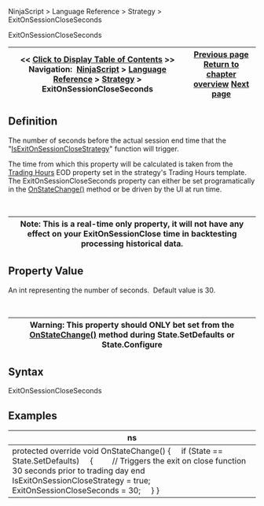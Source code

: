 ﻿


NinjaScript \> Language Reference \> Strategy \> ExitOnSessionCloseSeconds






















ExitOnSessionCloseSeconds







| \<\< [Click to Display Table of Contents](exitonsessioncloseseconds.md) \>\> **Navigation:**     [NinjaScript](ninjascript-1.md) \> [Language Reference](language_reference_wip-1.md) \> [Strategy](strategy-1.md) \> ExitOnSessionCloseSeconds | [Previous page](execution-1.md) [Return to chapter overview](strategy-1.md) [Next page](includecommission-1.md) |
| --- | --- |











## Definition


The number of seconds before the actual session end time that the "[IsExitOnSessionCloseStrategy](isexitonsessionclosestrategy-1.md)" function will trigger. 


The time from which this property will be calculated is taken from the [Trading Hours](trading_hours-1.md) EOD property set in the strategy's Trading Hours template. The ExitOnSessionCloseSeconds property can either be set programatically in the [OnStateChange()](onstatechange-1.md) method or be driven by the UI at run time.


 




| Note: This is a real\-time only property, it will not have any effect on your ExitOnSessionClose time in backtesting processing historical data. |
| --- |



## 


## Property Value


An int representing the number of seconds.  Default value is 30\.


 




| Warning: This property should ONLY bet set from the [OnStateChange()](onstatechange-1.md) method during State.SetDefaults or State.Configure |
| --- |



## 


## 


## Syntax


ExitOnSessionCloseSeconds


## 


## Examples




| ns |
| --- |
| protected override void OnStateChange() {      if (State \=\= State.SetDefaults)      {          // Triggers the exit on close function 30 seconds prior to trading day end           IsExitOnSessionCloseStrategy \= true;          ExitOnSessionCloseSeconds \= 30;      } } |









